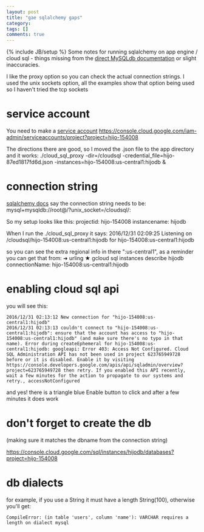 ```yaml
---
layout: post
title: "gae sqlalchemy gaps"
category: 
tags: []
comments: true
---
```

{% include JB/setup %}
Some notes for running sqlalchemy on app engine / cloud sql - things missing from the [direct MySQLdb documentation](https://cloud.google.com/appengine/docs/python/cloud-sql/) or slight inaccuracies.
  
I like the proxy option so you can check the actual connection strings.  I used the unix sockets option, all the examples show that option being used so I haven't tried the tcp sockets
  
  
# service account
You need to make a [service account](https://cloud.google.com/sql/docs/sql-proxy#authentication-options)  <https://console.cloud.google.com/iam-admin/serviceaccounts/project?project=hijo-154008>
  
The directions there are good, so I moved the .json file to the app directory and it works:
./cloud_sql_proxy -dir=/cloudsql -credential_file=hijo-87ed1817fd6d.json -instances=hijo-154008:us-central1:hijodb &
   
   
# connection string

[sqlalchemy docs](http://docs.sqlalchemy.org/en/latest/dialects/mysql.html?highlight=appengine#module-sqlalchemy.dialects.mysql.mysqldb) say the connection string needs to be:
mysql+mysqldb://root@/<dbname>?unix_socket=/cloudsql/<projectid>:<instancename>

So my setup looks like this:
projectid: hijo-154008
instancename: hijodb

When I run the ./cloud_sql_proxy it says:
2016/12/31 02:09:25 Listening on /cloudsql/hijo-154008:us-central1:hijodb for hijo-154008:us-central1:hijodb

so you can see the extra regional info in there ":us-central1", as a reminder you can get that from:
➜  urling  ★ gcloud sql instances describe hijodb
connectionName: hijo-154008:us-central1:hijodb
  
  
# enabling cloud sql api

you will see this:

	2016/12/31 02:13:12 New connection for "hijo-154008:us-central1:hijodb"
	2016/12/31 02:13:13 couldn't connect to "hijo-154008:us-central1:hijodb": ensure that the account has access to "hijo-154008:us-central1:hijodb" (and make sure there's no typo in that name). Error during createEphemeral for hijo-154008:us-central1:hijodb: googleapi: Error 403: Access Not Configured. Cloud SQL Administration API has not been used in project 623765949728 before or it is disabled. Enable it by visiting https://console.developers.google.com/apis/api/sqladmin/overview?project=623765949728 then retry. If you enabled this API recently, wait a few minutes for the action to propagate to our systems and retry., accessNotConfigured

and yes!  there is a triangle blue Enable button to click and after a few minutes it does work


# don't forget to create the db
  
(making sure it matches the dbname from the connection string)
  
<https://console.cloud.google.com/sql/instances/hijodb/databases?project=hijo-154008>
  
  
# db dialects
  
for example, if you use a String it must have a length String(100), otherwise you'll get:

	CompileError: (in table 'users', column 'name'): VARCHAR requires a length on dialect mysql


